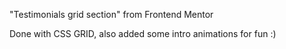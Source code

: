 "Testimonials grid section" from Frontend Mentor

Done with CSS GRID, also added some intro animations for fun :)